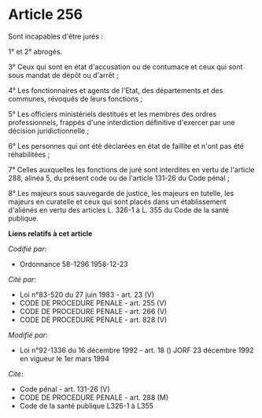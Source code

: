 # Article 256

Sont incapables d'être jurés :

1° et 2° abrogés.

3° Ceux qui sont en état d'accusation ou de contumace et ceux qui sont sous mandat de dépôt ou d'arrêt ;

4° Les fonctionnaires et agents de l'Etat, des départements et des communes, révoqués de leurs fonctions ;

5° Les officiers ministériels destitués et les membres des ordres professionnels, frappés d'une interdiction définitive
d'exercer par une décision juridictionnelle ;

6° Les personnes qui ont été déclarées en état de faillite et n'ont pas été réhabilitées ;

7° Celles auxquelles les fonctions de juré sont interdites en vertu de l'article 288, alinéa 5, du présent code ou de
l'article 131-26 du Code pénal ;

8° Les majeurs sous sauvegarde de justice, les majeurs en tutelle, les majeurs en curatelle et ceux qui sont placés dans un
établissement d'aliénés en vertu des articles L. 326-1 à L. 355 du Code de la santé publique.

**Liens relatifs à cet article**

_Codifié par_:

  - Ordonnance 58-1296 1958-12-23

_Cité par_:

  - Loi n°83-520 du 27 juin 1983 - art. 23 (V)
  - CODE DE PROCEDURE PENALE - art. 255 (V)
  - CODE DE PROCEDURE PENALE - art. 266 (V)
  - CODE DE PROCEDURE PENALE - art. 828 (V)

_Modifié par_:

  - Loi n°92-1336 du 16 décembre 1992 - art. 18 () JORF 23 décembre 1992 en vigueur le 1er mars 1994

_Cite_:

  - Code pénal - art. 131-26 (V)
  - CODE DE PROCEDURE PENALE - art. 288 (M)
  - Code de la santé publique L326-1 à L355
